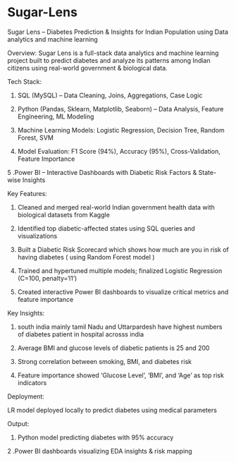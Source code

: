 # Sugar-Lens

Sugar Lens – Diabetes Prediction & Insights for Indian Population using Data analytics and machine learning 

Overview:
Sugar Lens is a full-stack data analytics and machine learning project built to predict diabetes and analyze its patterns among Indian citizens using real-world government 
& biological data.


Tech Stack:

 1. SQL (MySQL) – Data Cleaning, Joins, Aggregations, Case Logic

   2. Python (Pandas, Sklearn, Matplotlib, Seaborn) – Data Analysis, Feature Engineering, ML Modeling

   3. Machine Learning Models: Logistic Regression, Decision Tree, Random Forest, SVM

   4. Model Evaluation: F1 Score (94%), Accuracy (95%), Cross-Validation, Feature Importance

   5 .Power BI – Interactive Dashboards with Diabetic Risk Factors & State-wise Insights



Key Features:

   1. Cleaned and merged real-world Indian government health data with biological datasets from Kaggle

   2. Identified top diabetic-affected states using SQL queries and visualizations

   3. Built a Diabetic Risk Scorecard which shows how much are you in risk of having diabetes ( using Random Forest model )

   4. Trained and hypertuned multiple models; finalized Logistic Regression (C=100, penalty=‘l1’)

   5. Created interactive Power BI dashboards to visualize critical metrics and feature importance



Key Insights:

   1. south india mainly tamil Nadu and Uttarpardesh have highest numbers of diabetes patient in hospital acrosss india 

   2. Average BMI and glucose levels of diabetic patients is 25 and 200

   3. Strong correlation between smoking, BMI, and diabetes risk

   4. Feature importance showed ‘Glucose Level’, ‘BMI’, and ‘Age’ as top risk indicators



Deployment:

   LR model deployed locally to predict diabetes using medical parameters


Output:

  1. Python model predicting diabetes with 95% accuracy

   2 .Power BI dashboards visualizing EDA insights & risk mapping
